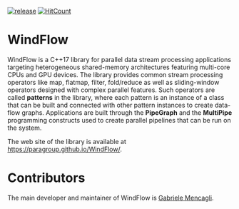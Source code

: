 [![release](https://img.shields.io/github/release/paragroup/windflow.svg)](https://github.com/paragroup/windflow/releases/latest)
[![HitCount](http://hits.dwyl.io/paragroup/windflow.svg)](http://hits.dwyl.io/paragroup/windflow)

# WindFlow

WindFlow is a C++17 library for parallel data stream processing applications targeting heterogeneous shared-memory architectures featuring multi-core CPUs and GPU devices. The library provides common stream processing operators like map, flatmap, filter, fold/reduce as well as sliding-window operators designed with complex parallel features. Such operators are called <b>patterns</b> in the library, where each pattern is an instance of a class that can be built and connected with other pattern instances to create data-flow graphs. Applications are built through the <b>PipeGraph</b> and the <b>MultiPipe</b> programming constructs used to create parallel pipelines that can be run on the system.

The web site of the library is available at https://paragroup.github.io/WindFlow/.

# Contributors
The main developer and maintainer of WindFlow is [Gabriele Mencagli](mailto:mencagli@di.unipi.it).
